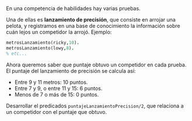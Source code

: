 En una competencia de habilidades hay varias pruebas.

Una de ellas es __lanzamiento de precisión__, que consiste en arrojar una pelota, y registramos en una base de conocimiento la información sobre cuán lejos un competidor la arrojó. Ejemplo:


```prolog
metrosLanzamiento(ricky,10).
metrosLanzamiento(lowy,8).
% etc...
```

Ahora queremos saber que puntaje obtuvo un competidor en cada prueba. El puntaje del lanzamiento de precisión se calcula así:

* Entre 9 y 11 metros: 10 puntos.
* Entre 7 y 9, o entre 11 y 15: 6 puntos.
* Menos de 7 o más de 15: 0 puntos.

Desarrollar el predicados `puntajeLanzamientoPrecision/2`, que relaciona a un competidor con el puntaje que obtuvo.

